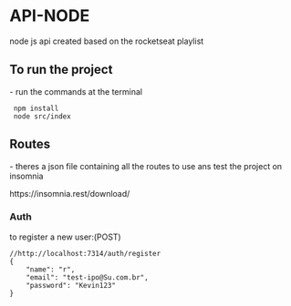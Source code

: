 # API-NODE
node js api created based on the rocketseat playlist

<H2>To run the project</H2>
<p> - run the commands at the terminal</p>

```
 npm install
 node src/index
```

<H2>Routes</H2>
<p> - theres a json file containing all the routes to use ans test the project on insomnia</p>
<a target="_blank">https://insomnia.rest/download/<a>
 
 <H3>Auth</H3>
 <p> to register a new user:(POST)</p>

```
//http://localhost:7314/auth/register
{ 
	"name": "r",
	"email": "test-ipo@Su.com.br",
	"password": "Kevin123"
}
```
